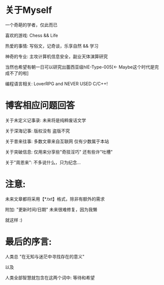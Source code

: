 # 关于Myself

一个奇葩的学者，仅此而已

喜欢的游戏: Chess && Life

热爱的事情: 写俗文，记奇谈，乐享自然 && 学习

神奇的专业: 主攻计算机信息安全，副业天体演算研究

当然也希望有朝一日可以研究出蕾西亚级hIE-Type-005[<- Maybe这个时代是完成不了的啦]

编程语言相关: LoverRPG and NEVER USED C/C++!

# 博客相应问题回答

关于未定义记事录: 未来将是纯粹废话文学

关于深海记事: 版权没有 盗版不究

关于昔来往事: 多数文章来自互联网 仅有少数属于本站

关于突破信息: 仅用来分享些"奇技淫巧" 还有些许"吐槽"

关于"周恩来": 不多说什么，只为纪念...

# 注意:

未来文章都将采用【*.txt】格式，除非有额外的需求

附加: "更新时间/日期" 未来很难修复，因为我懒

就这样 :)

# 最后的序言:

人类总 "在无知与迷茫中寻找存在的意义"

以及

人类全部智慧就包含在这两个词中: 等待和希望
